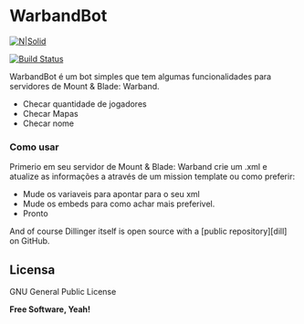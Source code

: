 # WarbandBot

[![N|Solid](https://i.imgur.com/NbW4fSP.png)](https://twitter.com/kosolov325)

[![Build Status](https://travis-ci.org/joemccann/dillinger.svg?branch=master)]()

WarbandBot é um bot simples que tem algumas funcionalidades para servidores de Mount & Blade: Warband.

  - Checar quantidade de jogadores
  - Checar Mapas
  - Checar nome

### Como usar

Primerio em seu servidor de Mount & Blade: Warband crie um .xml e atualize as informações a através de um mission template ou como preferir:

* Mude os variaveis para apontar para o seu xml
* Mude os embeds para como achar mais preferivel.
* Pronto

And of course Dillinger itself is open source with a [public repository][dill]
 on GitHub.

Licensa
----

GNU General Public License


**Free Software, Yeah!**
